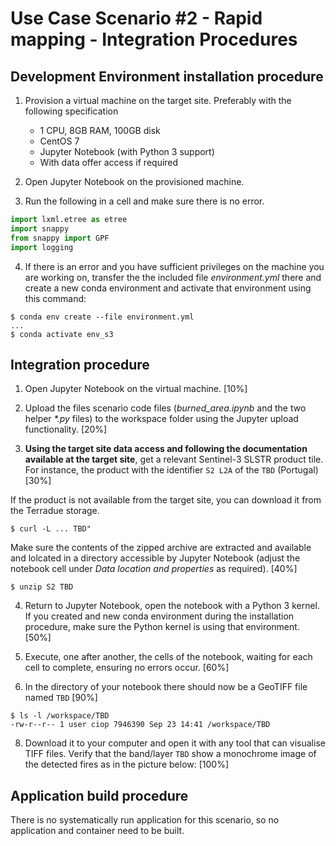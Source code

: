 # Use Case Scenario #2 - Rapid mapping - Integration Procedures

## Development Environment installation procedure

1. Provision a virtual machine on the target site. Preferably with the following specification
    - 1 CPU, 8GB RAM, 100GB disk
    - CentOS 7
    - Jupyter Notebook (with Python 3 support)
    - With data offer access if required
  
2. Open Jupyter Notebook on the provisioned machine.

3. Run the following in a cell and make sure there is no error.

```python
import lxml.etree as etree
import snappy 
from snappy import GPF
import logging
```

4. If there is an error and you have sufficient privileges on the machine you are working on, transfer the the included file _environment.yml_ there and create a new conda environment and activate that environment using this command:
```console
$ conda env create --file environment.yml
...
$ conda activate env_s3
```

## Integration procedure 

1. Open Jupyter Notebook on the virtual machine. [10%]

2. Upload the files scenario code files (_burned\_area.ipynb_ and the two helper _*.py_ files) to the workspace folder using the Jupyter upload functionality. [20%]

3. **Using the target site data access and following the documentation available at the target site**, get a relevant Sentinel-3 SLSTR product tile. For instance, the product with the identifier `S2 L2A` of the `TBD` (Portugal) [30%]

If the product is not available from the target site, you can download it from the Terradue storage.

```console
$ curl -L ... TBD"
```

Make sure the contents of the zipped archive are extracted and available and lolcated in a directory accessible by Jupyter Notebook (adjust the notebook cell under *Data location and properties* as required). [40%]

```console
$ unzip S2 TBD
```
4. Return to Jupyter Notebook, open the notebook with a Python 3 kernel. If you created and new conda environment during the installation procedure, make sure the Python kernel is using that environment. [50%]

5. Execute, one after another, the cells of the notebook, waiting for each cell to complete, ensuring no errors occur. [60%]

6. In the directory of your notebook there should now be a GeoTIFF file named `TBD` [90%]

```console
$ ls -l /workspace/TBD
-rw-r--r-- 1 user ciop 7946390 Sep 23 14:41 /workspace/TBD
```

8. Download it to your computer and open it with any tool that can visualise TIFF files. Verify that the band/layer `TBD` show a monochrome image of the detected fires as in the picture below: [100%]



## Application build procedure 

There is no systematically run application for this scenario, so no application and container need to be built.